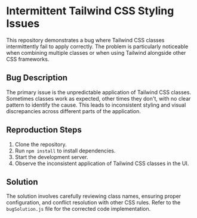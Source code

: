 # Intermittent Tailwind CSS Styling Issues

This repository demonstrates a bug where Tailwind CSS classes intermittently fail to apply correctly. The problem is particularly noticeable when combining multiple classes or when using Tailwind alongside other CSS frameworks.

## Bug Description

The primary issue is the unpredictable application of Tailwind CSS classes.  Sometimes classes work as expected, other times they don't, with no clear pattern to identify the cause. This leads to inconsistent styling and visual discrepancies across different parts of the application.

## Reproduction Steps

1. Clone the repository.
2. Run `npm install` to install dependencies.
3. Start the development server.
4. Observe the inconsistent application of Tailwind CSS classes in the UI.

## Solution

The solution involves carefully reviewing class names, ensuring proper configuration, and conflict resolution with other CSS rules.  Refer to the `bugSolution.js` file for the corrected code implementation.